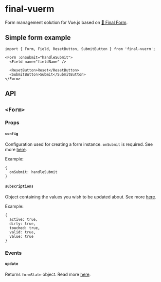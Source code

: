 # final-vuerm

Form management solution for Vue.js based on [:checkered_flag: Final Form](https://www.npmjs.com/package/final-form).




## Simple form example

```vue
import { Form, Field, ResetButton, SubmitButton } from 'final-vuerm';

<Form :onSubmit="handleSubmit">
  <Field name="fieldName" />
  
  <ResetButton>Reset</ResetButton>
  <SubmitButton>Submit</SubmitButton>
</Form>

```




## API


## `<Form>`

### Props

#### `config`

Configuration used for creating a form instance. `onSubmit` is required. 
See more [here](https://github.com/final-form/final-form#config).

Example:
```vue
{
  onSubmit: handleSubmit
}
```

#### `subscriptions`

Object containing the values you wish to be updated about. 
See more [here](https://github.com/final-form/final-form#formsubscription--string-boolean-).

Example:
```vue
{
  active: true,
  dirty: true,
  touched: true,
  valid: true,
  value: true
}
```

### Events

#### `update`

Returns `formState` object. Read more [here](https://github.com/final-form/final-form#formstate).